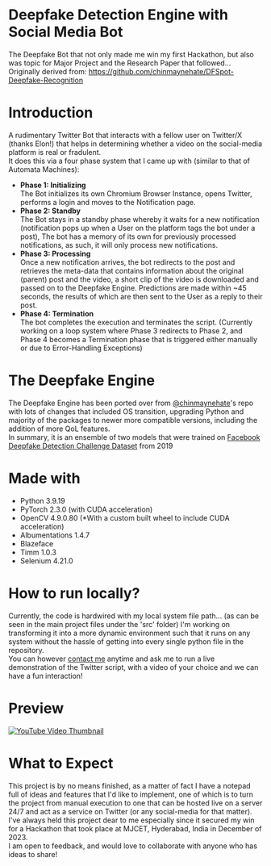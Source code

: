 # Deepfake Detection Engine with Social Media Bot
The Deepfake Bot that not only made me win my first Hackathon, but also was topic for Major Project and the Research Paper that followed...  
Originally derived from: https://github.com/chinmaynehate/DFSpot-Deepfake-Recognition  

# Introduction
A rudimentary Twitter Bot that interacts with a fellow user on Twitter/X (thanks Elon!) that helps in determining whether a video on the social-media platform is real or fradulent.  
It does this via a four phase system that I came up with (similar to that of Automata Machines):
* **Phase 1: Initializing**  
  The Bot initializes its own Chromium Browser Instance, opens Twitter, performs a login and moves to the Notification page.  
* **Phase 2: Standby**  
  The Bot stays in a standby phase whereby it waits for a new notification (notification pops up when a User on the platform tags the bot under a post), The bot has a memory of its own for previously processed notifications, as such, it will only process new notifications.  
* **Phase 3: Processing**  
  Once a new notification arrives, the bot redirects to the post and retrieves the meta-data that contains information about the original (parent) post and the video, a short clip of the video is downloaded and passed on to the Deepfake Engine. Predictions are made within ~45 seconds, the results of which are then sent to the User as a reply to their post.  
* **Phase 4: Termination**  
  The bot completes the execution and terminates the script. (Currently working on a loop system where Phase 3 redirects to Phase 2, and Phase 4 becomes a Termination phase that is triggered either manually or due to Error-Handling Exceptions)

# The Deepfake Engine  
The Deepfake Engine has been ported over from [@chinmaynehate](https://github.com/chinmaynehate)'s repo with lots of changes that included OS transition, upgrading Python and majority of the packages to newer more compatible versions, including the addition of more QoL features.  
In summary, it is an ensemble of two models that were trained on [Facebook Deepfake Detection Challenge Dataset](https://ai.meta.com/datasets/dfdc/) from 2019  

# Made with  
* Python 3.9.19
* PyTorch 2.3.0 (with CUDA acceleration)
* OpenCV 4.9.0.80 (*With a custom built wheel to include CUDA acceleration)
* Albumentations 1.4.7
* Blazeface
* Timm 1.0.3
* Selenium 4.21.0

# How to run locally?
Currently, the code is hardwired with my local system file path... (as can be seen in the main project files under the 'src' folder) I'm working on transforming it into a more dynamic environment such that it runs on any system without the hassle of getting into every single python file in the repository.  
You can however [contact me](https://www.linkedin.com/in/manviquadri/) anytime and ask me to run a live demonstration of the Twitter script, with a video of your choice and we can have a fun interaction!

# Preview
[![YouTube Video Thumbnail](https://img.youtube.com/vi/VrXlTD_9YJo/0.jpg)](https://www.youtube.com/watch?v=VrXlTD_9YJo)

# What to Expect
This project is by no means finished, as a matter of fact I have a notepad full of ideas and features that I'd like to implement, one of which is to turn the project from manual execution to one that can be hosted live on a server 24/7 and act as a service on Twitter (or any social-media for that matter). I've always held this project dear to me especially since it secured my win for a Hackathon that took place at MJCET, Hyderabad, India in December of 2023.  
I am open to feedback, and would love to collaborate with anyone who has ideas to share!
